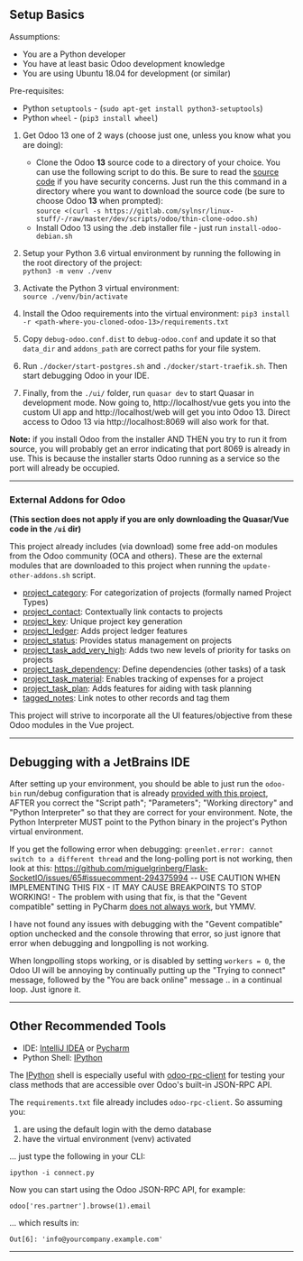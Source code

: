 ## Setup Basics

Assumptions:
 - You are a Python developer
 - You have at least basic Odoo development knowledge
 - You are using Ubuntu 18.04 for development (or similar)

Pre-requisites:

 - Python `setuptools` - (`sudo apt-get install python3-setuptools`)
 - Python `wheel` - (`pip3 install wheel`)
 

 1. Get Odoo 13 one of 2 ways (choose just one, unless you know what you are doing):
    - Clone the Odoo **13** source code to a directory of your choice. You can use the following script to do this.
    Be sure to read the [source code](https://gitlab.com/sylnsr/linux-stuff/-/raw/master/dev/scripts/odoo/thin-clone-odoo.sh)
    if you have security concerns. Just run the this command in a directory where you want to download the source code
    (be sure to choose Odoo **13** when prompted):    
    `source <(curl -s https://gitlab.com/sylnsr/linux-stuff/-/raw/master/dev/scripts/odoo/thin-clone-odoo.sh)`
    - Install Odoo 13 using the .deb installer file - just run `install-odoo-debian.sh`  
 
 2. Setup your Python 3.6 virtual environment by running the following in the root directory of the project:  
    `python3 -m venv ./venv`
 
 3. Activate the Python 3 virtual environment:  
    `source ./venv/bin/activate`
 
 4. Install the Odoo requirements into the virtual environment:
    `pip3 install -r <path-where-you-cloned-odoo-13>/requirements.txt`
    
 5. Copy `debug-odoo.conf.dist` to `debug-odoo.conf` and update it so that `data_dir` and `addons_path`
    are correct paths for your file system.
  
 6. Run `./docker/start-postgres.sh` and `./docker/start-traefik.sh`. Then start debugging Odoo in your IDE.
    
 7. Finally, from the `./ui/` folder, run `quasar dev` to start Quasar in development mode. Now going to,
    http://localhost/vue gets you into the custom UI app and http://localhost/web will get you into Odoo 13. Direct
    access to Odoo 13 via http://localhost:8069 will also work for that.
    
**Note:** if you install Odoo from the installer AND THEN you try to run it from source, you will probably get an error
indicating that port 8069 is already in use. This is because the installer starts Odoo running as a service so the port
will already be occupied.

---

### External Addons for Odoo

__(This section does not apply if you are only downloading the Quasar/Vue code in the `/ui` dir)__

This project already includes (via download) some free add-on modules from the Odoo community (OCA and others).
These are the external modules that are downloaded to this project when running the `update-other-addons.sh` script.

 - [project_category](https://github.com/OCA/project/tree/13.0/project_category): For categorization of projects (formally named Project Types)
 - [project_contact](https://github.com/sylnsr/project_tools/tree/13.0/project_contact): Contextually link contacts to projects
 - [project_key](https://github.com/OCA/project/tree/13.0/project_key): Unique project key generation
 - [project_ledger](https://github.com/sylnsr/project_tools/tree/13.0/project_ledger): Adds project ledger features
 - [project_status](https://github.com/OCA/project/tree/13.0/project_status): Provides status management on projects
 - [project_task_add_very_high](https://github.com/OCA/project/tree/13.0/project_task_add_very_high): Adds two new levels of priority for tasks on projects
 - [project_task_dependency](https://github.com/OCA/project/tree/13.0/project_task_dependency): Define dependencies (other tasks) of a task
 - [project_task_material](https://github.com/OCA/project/tree/13.0/project_task_material): Enables tracking of expenses for a project
 - [project_task_plan](https://github.com/idazco/odoo-addons/tree/13/project_task_plan): Adds features for aiding with task planning
 - [tagged_notes](https://github.com/idazco/odoo-addons/tree/13/tagged_notes): Link notes to other records and tag them

This project will strive to incorporate all the UI features/objective from these Odoo modules in the Vue project.

---

## Debugging with a JetBrains IDE

After setting up your environment, you should be able to just run the `odoo-bin` run/debug configuration that is already
[provided with this project](./.idea/runConfigurations/odoo_bin.xml), AFTER you correct the "Script path"; "Parameters";
"Working directory" and "Python Interpreter" so that they are correct for your environment. Note, the Python Interpreter
MUST point to the Python binary in the project's Python virtual environment.

If you get the following error when debugging: `greenlet.error: cannot switch to a different thread` and the long-polling
port is not working, then look at this: https://github.com/miguelgrinberg/Flask-SocketIO/issues/65#issuecomment-294375994
-- USE CAUTION WHEN IMPLEMENTING THIS FIX - IT MAY CAUSE BREAKPOINTS TO STOP WORKING! - The problem with using that fix,
is that the "Gevent compatible" setting in PyCharm [does not always work](https://youtrack.jetbrains.com/issue/IDEA-246732),
but YMMV.

I have not found any issues with debugging with the "Gevent compatible" option unchecked and the console throwing that
error, so just ignore that error when debugging and longpolling is not working.

When longpolling stops working, or is disabled by setting `workers = 0`, the Odoo UI will be annoying by continually
putting up the "Trying to connect" message, followed by the "You are back online" message .. in a continual loop. Just
ignore it.

---

## Other Recommended Tools

- IDE: [IntelliJ IDEA](https://www.jetbrains.com/idea/) or [Pycharm](https://www.jetbrains.com/pycharm/)
- Python Shell: [IPython](https://ipython.readthedocs.io/en/stable/install/index.html)

The [IPython](https://ipython.org/) shell is especially useful with [odoo-rpc-client](https://github.com/katyukha/odoo-rpc-client)
for testing your class methods that are accessible over Odoo's built-in JSON-RPC API.

The `requirements.txt` file already includes `odoo-rpc-client`. So assuming you:
 1. are using the default login with the demo database
 2. have the virtual environment (venv) activated
 
... just type the following in your CLI:

    ipython -i connect.py
    
Now you can start using the Odoo JSON-RPC API, for example:

    odoo['res.partner'].browse(1).email

... which results in:
    
    Out[6]: 'info@yourcompany.example.com'

---
